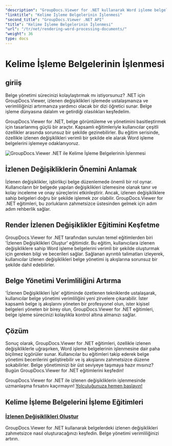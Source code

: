 ```yaml
---
"description": "GroupDocs.Viewer for .NET kullanarak Word işleme belgelerinde izlenen değişiklikleri etkili bir şekilde nasıl oluşturacağınızı öğrenin. Belge yönetimi becerilerinizi geliştirin."
"linktitle": "Kelime İşleme Belgelerinin İşlenmesi"
"second_title": "GroupDocs.Viewer .NET API"
"title": "Kelime İşleme Belgelerinin İşlenmesi"
"url": "/tr/net/rendering-word-processing-documents/"
"weight": 36
type: docs
---
```

# Kelime İşleme Belgelerinin İşlenmesi


## giriiş

Belge yönetimi sürecinizi kolaylaştırmak mı istiyorsunuz? .NET için GroupDocs.Viewer, izlenen değişiklikleri işlemede ustalaşmanıza ve verimliliğinizi artırmanıza yardımcı olacak bir dizi öğretici sunar. Belge işleme dünyasına dalalım ve getirdiği olasılıkları keşfedelim.

GroupDocs.Viewer for .NET, belge görüntüleme ve yönetimini basitleştirmek için tasarlanmış güçlü bir araçtır. Kapsamlı eğitimleriyle kullanıcılar çeşitli özellikler arasında sorunsuz bir şekilde gezinebilirler. Bu eğitim serisinde, özellikle izlenen değişiklikleri verimli bir şekilde ele alarak Word işleme belgelerini işlemeye odaklanıyoruz.

![GroupDocs.Viewer .NET ile Kelime İşleme Belgelerinin İşlenmesi](/viewer/rendering-word-processing-documents/image.png)

## İzlenen Değişikliklerin Önemini Anlamak

İzlenen değişiklikler, işbirlikçi belge düzenlemede önemli bir rol oynar. Kullanıcıların bir belgede yapılan değişiklikleri izlemesine olanak tanır ve kolay inceleme ve onay süreçlerini etkinleştirir. Ancak, izlenen değişikliklere sahip belgeleri doğru bir şekilde işlemek zor olabilir. GroupDocs.Viewer for .NET eğitimleri, bu zorlukların zahmetsizce üstesinden gelmek için adım adım rehberlik sağlar.

## Render İzlenen Değişiklikler Eğitimini Keşfetme

GroupDocs.Viewer for .NET tarafından sunulan temel eğitimlerden biri 'İzlenen Değişiklikleri Oluştur' eğitimidir. Bu eğitim, kullanıcılara izlenen değişikliklere sahip Word işleme belgelerini verimli bir şekilde oluşturmak için gereken bilgi ve becerileri sağlar. Sağlanan ayrıntılı talimatları izleyerek, kullanıcılar izlenen değişiklikleri belge yönetimi iş akışlarına sorunsuz bir şekilde dahil edebilirler.

## Belge Yönetimi Verimliliğini Artırma

'İzlenen Değişiklikleri İşle' eğitiminde özetlenen tekniklerde ustalaşarak, kullanıcılar belge yönetimi verimliliğini yeni zirvelere çıkarabilir. İster kapsamlı belge iş akışlarını yöneten bir profesyonel olun, ister kişisel belgeleri yöneten bir birey olun, GroupDocs.Viewer for .NET eğitimleri, belge işleme sürecinizi kolaylıkla kontrol altına almanızı sağlar.

## Çözüm

Sonuç olarak, GroupDocs.Viewer for .NET eğitimleri, özellikle izlenen değişikliklerle uğraşırken, Word işleme belgelerinin işlenmesine dair paha biçilmez içgörüler sunar. Kullanıcılar bu eğitimleri takip ederek belge yönetimi becerilerini geliştirebilir ve iş akışlarını zahmetsizce düzene sokabilirler. Belge yönetiminizi bir üst seviyeye taşımaya hazır mısınız? Bugün GroupDocs.Viewer for .NET eğitimlerini keşfedin!

GroupDocs.Viewer for .NET ile izlenen değişikliklerin işlenmesinde uzmanlaşma fırsatını kaçırmayın! [Yolculuğunuza hemen başlayın!](./render-tracked-changes/)
## Kelime İşleme Belgelerini İşleme Eğitimleri
### [İzlenen Değişiklikleri Oluştur](./render-tracked-changes/)
GroupDocs.Viewer for .NET kullanarak belgelerdeki izlenen değişiklikleri zahmetsizce nasıl oluşturacağınızı keşfedin. Belge yönetimi verimliliğinizi artırın.